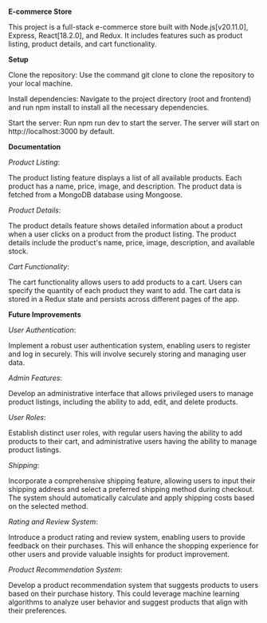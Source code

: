 **E-commerce Store**

This project is a full-stack e-commerce store built with Node.js[v20.11.0], Express, React[18.2.0], and Redux. It includes features such as product listing, product details, and cart functionality.

**Setup**

Clone the repository: Use the command git clone <repository-url> to clone the repository to your local machine.

Install dependencies: Navigate to the project directory (root and frontend) and run npm install to install all the necessary dependencies.

Start the server: Run npm run dev to start the server. The server will start on http://localhost:3000 by default.

**Documentation**

_Product Listing_:

The product listing feature displays a list of all available products. Each product has a name, price, image, and description. The product data is fetched from a MongoDB database using Mongoose.

_Product Details_:

The product details feature shows detailed information about a product when a user clicks on a product from the product listing. The product details include the product's name, price, image, description, and available stock.

_Cart Functionality_:

The cart functionality allows users to add products to a cart. Users can specify the quantity of each product they want to add. The cart data is stored in a Redux state and persists across different pages of the app.

**Future Improvements**

_User Authentication_:

Implement a robust user authentication system, enabling users to register and log in securely. This will involve securely storing and managing user data.

_Admin Features_:

Develop an administrative interface that allows privileged users to manage product listings, including the ability to add, edit, and delete products.

_User Roles_:

Establish distinct user roles, with regular users having the ability to add products to their cart, and administrative users having the ability to manage product listings.

_Shipping_:

Incorporate a comprehensive shipping feature, allowing users to input their shipping address and select a preferred shipping method during checkout. The system should automatically calculate and apply shipping costs based on the selected method.

_Rating and Review System_:

Introduce a product rating and review system, enabling users to provide feedback on their purchases. This will enhance the shopping experience for other users and provide valuable insights for product improvement.

_Product Recommendation System_:

Develop a product recommendation system that suggests products to users based on their purchase history. This could leverage machine learning algorithms to analyze user behavior and suggest products that align with their preferences.
